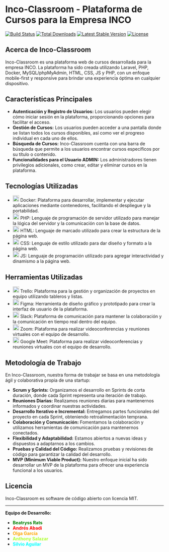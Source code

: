 # Inco-Classroom - Plataforma de Cursos para la Empresa INCO


[![Build Status](https://github.com/laravel/framework/actions/workflows/tests.yml/badge.svg)](https://github.com/laravel/framework/actions)
[![Total Downloads](https://img.shields.io/packagist/dt/laravel/framework)](https://packagist.org/packages/laravel/framework)
[![Latest Stable Version](https://img.shields.io/packagist/v/laravel/framework)](https://packagist.org/packages/laravel/framework)
[![License](https://img.shields.io/packagist/l/laravel/framework)](https://packagist.org/packages/laravel/framework)

## Acerca de Inco-Classroom

Inco-Classroom es una plataforma web de cursos desarrollada para la empresa INCO. La plataforma ha sido creada utilizando Laravel, PHP, Docker, MySQL/phpMyAdmin, HTML, CSS, JS y PHP, con un enfoque mobile-first y responsive para brindar una experiencia óptima en cualquier dispositivo.

## Características Principales

- **Autenticación y Registro de Usuarios:** Los usuarios pueden elegir cómo iniciar sesión en la plataforma, proporcionando opciones para facilitar el acceso.
- **Gestión de Cursos:** Los usuarios pueden acceder a una pantalla donde se listan todos los cursos disponibles, así como ver el progreso individual en cada uno de ellos.
- **Búsqueda de Cursos:** Inco-Classroom cuenta con una barra de búsqueda que permite a los usuarios encontrar cursos específicos por su título o contenido.
- **Funcionalidades para el Usuario ADMIN:** Los administradores tienen privilegios adicionales, como crear, editar y eliminar cursos en la plataforma.

## Tecnologías Utilizadas

- <img src="https://1000marcas.net/wp-content/uploads/2021/05/Docker-Logo-2.png" alt="Docker Logo" width="20"> Docker: Plataforma para desarrollar, implementar y ejecutar aplicaciones mediante contenedores, facilitando el despliegue y la portabilidad.
- <img src="https://chuidiang.org/images/f/f3/Logo_php.png" alt="PHP Logo" width="20"> PHP: Lenguaje de programación de servidor utilizado para manejar la lógica del servidor y la comunicación con la base de datos.
- <img src="https://upload.wikimedia.org/wikipedia/commons/6/61/HTML5_logo_and_wordmark.svg" alt="HTML Logo" width="20"> HTML: Lenguaje de marcado utilizado para crear la estructura de la página web.
- <img src="https://www.adaweb.es/wp-content/uploads/2019/09/css-logo-adaweb.png" alt="CSS Logo" width="20"> CSS: Lenguaje de estilo utilizado para dar diseño y formato a la página web.
- <img src="https://upload.wikimedia.org/wikipedia/commons/6/6a/JavaScript-logo.png" alt="JS Logo" width="20"> JS: Lenguaje de programación utilizado para agregar interactividad y dinamismo a la página web.

## Herramientas Utilizadas

- <img src="https://upload.wikimedia.org/wikipedia/commons/7/7a/Trello-logo-blue.svg" alt="Trello Logo" width="20"> Trello: Plataforma para la gestión y organización de proyectos en equipo utilizando tableros y listas.
- <img src="[https://cdn.worldvectorlogo.com/logos/figma-1.svg](https://cdn.worldvectorlogo.com/logos/figma-5.svg)" alt="Figma Logo" width="20"> Figma: Herramienta de diseño gráfico y prototipado para crear la interfaz de usuario de la plataforma.
- <img src="[https://cdn.worldvectorlogo.com/logos/slack-1.svg](https://1000marcas.net/wp-content/uploads/2021/07/Slack-logo.png)" alt="Slack Logo" width="20"> Slack: Plataforma de comunicación para mantener la colaboración y la comunicación en tiempo real dentro del equipo.
- <img src="https://cdn.worldvectorlogo.com/logos/zoom-3.svg" alt="Zoom Logo" width="20"> Zoom: Plataforma para realizar videoconferencias y reuniones virtuales con el equipo de desarrollo.
- <img src="https://cdn.worldvectorlogo.com/logos/google-meet-2020.svg" alt="Google Meet Logo" width="20"> Google Meet: Plataforma para realizar videoconferencias y reuniones virtuales con el equipo de desarrollo.

## Metodología de Trabajo

En Inco-Classroom, nuestra forma de trabajar se basa en una metodología ágil y colaborativa propia de una startup:

- **Scrum y Sprints:** Organizamos el desarrollo en Sprints de corta duración, donde cada Sprint representa una iteración de trabajo.
- **Reuniones Diarias:** Realizamos reuniones diarias para mantenernos informados y coordinar nuestras actividades.
- **Desarrollo Iterativo e Incremental:** Entregamos partes funcionales del proyecto en cada Sprint, obteniendo retroalimentación temprana.
- **Colaboración y Comunicación:** Fomentamos la colaboración y utilizamos herramientas de comunicación para mantenernos conectados.
- **Flexibilidad y Adaptabilidad:** Estamos abiertos a nuevas ideas y dispuestos a adaptarnos a los cambios.
- **Pruebas y Calidad del Código:** Realizamos pruebas y revisiones de código para garantizar la calidad del desarrollo.
- **MVP (Minimum Viable Product):** Nuestro enfoque inicial ha sido desarrollar un MVP de la plataforma para ofrecer una experiencia funcional a los usuarios.

## Licencia

Inco-Classroom es software de código abierto con licencia MIT.

---

**Equipo de Desarrollo:**

- <span style="color: green; font-weight: bold;">Beatryss Rats</span>
- <span style="color: red; font-weight: bold;">Andrés Abadi</span>
- <span style="color: orange; font-weight: bold;">Olga García</span>
- <span style="color: greenyellow; font-weight: bold;">Anthony Salazar</span>
- <span style="color: aqua; font-weight: bold;">Silvio Aguilar</span>

